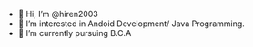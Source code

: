 - 👋 Hi, I’m @hiren2003
- 👀 I’m interested in Andoid Development/ Java Programming.
- 🌱 I’m currently pursuing B.C.A 

<!---
hiren is New Generation enthusiastic B.C.A(Bachlor Of Computer Application) Looking for great opportunities in Computer World.
--->
